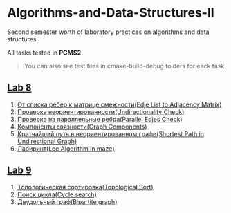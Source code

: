 # Algorithms-and-Data-Structures-II
Second semester worth of laboratory practices on algorithms and data structures.

All tasks tested in **PCMS2** 
>You can also see test files in cmake-build-debug folders for eack task

## [Lab 8](http://neerc.ifmo.ru/teaching/disalgo/problems/problems8.pdf)
1. [От списка ребер к матрице смежности(Edje List to Adjacency Matrix)](https://github.com/nazzrrg/Algorithms-and-Data-Structures-II/blob/master/Algorithms%20and%20Data%20Structures/lab8/Task%201/main.cpp)
2. [Проверка неориентированности(Undirectionality Check)](https://github.com/nazzrrg/Algorithms-and-Data-Structures-II/blob/master/Algorithms%20and%20Data%20Structures/lab8/Task%202/main.cpp)
3. [Проверка на параллельные ребра(Parallel Edjes Check)](https://github.com/nazzrrg/Algorithms-and-Data-Structures-II/blob/master/Algorithms%20and%20Data%20Structures/lab8/Task%203/main.cpp)
4. [Компоненты связности(Graph Components)](https://github.com/nazzrrg/Algorithms-and-Data-Structures-II/blob/master/Algorithms%20and%20Data%20Structures/lab8/Task%204/main.cpp)
5. [Кратчайший путь в неориентированном графе(Shortest Path in Undirectional Graph)](https://github.com/nazzrrg/Algorithms-and-Data-Structures-II/blob/master/Algorithms%20and%20Data%20Structures/lab8/Task%205/main.cpp)
6. [Лабиринт(Lee Algorithm in maze)](https://github.com/nazzrrg/Algorithms-and-Data-Structures-II/blob/master/Algorithms%20and%20Data%20Structures/lab8/Task%206/main.cpp)

## [Lab 9](http://neerc.ifmo.ru/teaching/disalgo/problems/problems9.pdf)
1. [Топологическая сортировка(Topological Sort)](https://github.com/nazzrrg/Algorithms-and-Data-Structures-II/blob/master/Algorithms%20and%20Data%20Structures/lab9/Task%201/main.cpp)
2. [Поиск цикла(Cycle search)](https://github.com/nazzrrg/Algorithms-and-Data-Structures-II/blob/master/Algorithms%20and%20Data%20Structures/lab9/Task%202/main.cpp)
3. [Двудольный граф(Bipartite graph)](https://github.com/nazzrrg/Algorithms-and-Data-Structures-II/blob/master/Algorithms%20and%20Data%20Structures/lab9/Task%203/main.cpp)

